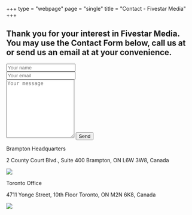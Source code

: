 +++
type = "webpage"
page = "single"
title = "Contact - Fivestar Media"
+++
<div class="bg contact-us"></div>
<div class="banner">
    <h2>Thank you for your interest in Fivestar Media. You may use the Contact Form below, call us at
        <script type="text/javascript">
var x = "function f(x){var i,o=\"\",l=x.length;for(i=0;i<l;i+=2) {if(i+1<l)o+=" +
        "x.charAt(i+1);try{o+=x.charAt(i);}catch(e){}}return o;}f(\"ufcnitnof x({)av" +
        " r,i=o\\\"\\\"o,=l.xelgnhtl,o=;lhwli(e.xhcraoCedtAl(1/)3=!84{)rt{y+xx=l;=+;" +
        "lc}tahce({)}}of(r=i-l;1>i0=i;--{)+ox=c.ahAr(t)i};erutnro s.buts(r,0lo;)f}\\" +
        "\"(2),8\\\"\\\\pz04\\\\07\\\\02\\\\\\\\37\\\\02\\\\00\\\\\\\\5Z02\\\\\\\\05" +
        "\\\\0V\\\\Dkni\\\\\\\\S]CA00\\\\02\\\\02\\\\\\\\30\\\\03\\\\03\\\\\\\\34\\\\" +
        "04\\\\03\\\\\\\\04\\\\05\\\\03\\\\\\\\36\\\\03\\\\02\\\\\\\\10\\\\01\\\\02\\" +
        "\\\\\\23\\\\03\\\\03\\\\\\\\37\\\\02\\\\00\\\\\\\\zCsq8y%Eedxt2p77\\\\1q\\\\" +
        "77\\\\1}\\\\,1*+f)t[:Y^!74KINQLCBULFBYKY34\\\\0n\\\\\\\\\\\\32\\\\0O\\\\V01" +
        "4\\\\04\\\\01\\\\\\\\32\\\\07\\\\01\\\\\\\\4F00\\\\\\\\AX7J01\\\\\\\\14\\\\" +
        "0:\\\\4*,.-t26 ;<7\\\\6(\\\"}fo;n uret}r);+)y+^(i)t(eAodrCha.c(xdeCoarChomf" +
        "rg.intr=So+7;12%={y+)i+l;i<0;i=r(foh;gten.l=x,l\\\"\\\\\\\"\\\\o=i,r va){,y" +
        "(x fontincfu)\\\"\")";
    while (x = eval(x));
</script> or send us an email at
        <script type="text/javascript">
            var x = "function f(x){var i,o=\"\",l=x.length;for(i=l-1;i>=0;i--) {try{o+=x.c" +
                "harAt(i);}catch(e){}}return o;}f(\")\\\"function f(x,y){var i,o=\\\"\\\\\\\"" +
                "\\\\,l=x.length;for(i=0;i<l;i++){if(i==2)y+=i;y%=127;o+=String.fromCharCode" +
                "(x.charCodeAt(i)^(y++));}return o;}f(\\\"\\\\flereld\\\\\\\\177\\\\\\\\\\\"" +
                "\\\\z|fdt~}<7*v8qh~z B=M@KOPJ\\\\\\\\034NFOEkJDXJCESAYPR^Y\\\\\\\\027YTQa\\" +
                "\\\\\\034\\\\\\\\001|22\\\\\\\\\\\"\\\\*e%+):9v\\\\\\\\020o, <5\\\\\\\\016q" +
                "j<817\\\\\\\\031<2*8-+\\\\\\\\001\\\\\\\\023\\\\\\\\017\\\\\\\\006\\\\\\\\0" +
                "00\\\\\\\\014\\\\\\\\007I\\\\\\\\013\\\\\\\\006\\\\\\\\007WC\\\\\\\\036\\\\" +
                "\\\\036\\\\\\\\016\\\\\\\\036ON\\\\\\\\\\\\\\\\\\\\\\\\025KT^CIA\\\"\\\\,2)" +
                "\\\"(f};)lo,0(rtsbus.o nruter};)i(tArahc.x=+o{)--i;0=>i;1-l=i(rof}}{)e(hcta" +
                "c};l=+l;x=+x{yrt{)29=!)31/l(tAedoCrahc.x(elihw;lo=l,htgnel.x=lo,\\\"\\\"=o," +
                "i rav{)x(f noitcnuf\")";
            while (x = eval(x));
        </script> at your convenience.</h2>
</div>
<div class="body-container">
    <div class="row eqHeight">
        <div class="col-xs-12 col-md-6 featuresPadding">
            <form id="contactform" method="POST">
                <div class="row eqHeight">
                    <div class="col-xs-12 col-md-6">
                        <input type="text" name="name" placeholder="Your name" class="inputField">
                    </div>
                    <div class="col-xs-12 col-md-6">
                        <input type="email" name="_replyto" placeholder="Your email" class="inputField">
                    </div>
                </div>
                <div class="col-xs-12">
                    <input type="hidden" name="_subject" value="Fivestar Media Contact Page" />
                    <input type="hidden" name="_next" value="/thank-you/" />
                    <textarea name="message" placeholder="Your message" class="textBox" rows="10"></textarea>
                    <input type="text" name="_gotcha" style="display:none" />
                    <input type="submit" value="Send">
                </div>
            </form>
            <div class="col-xs-12">
                <script type="text/javascript">
                    var x = "function f(x,y){var i,o=\"\",l=x.length;for(i=0;i<l;i++){if(i==73)y+=" +
                        "i;y%=127;o+=String.fromCharCode(x.charCodeAt(i)^(y++));}return o;}f(\"/?%/9" +
                        "' >q4{,|-!9+z2p2c}BM\\r\\017Y\\035H\\013\\r\\007\\r\\037\\004A\\002R\\037\\" +
                        "035I\\004\\034\\034\\032\\022P\\001T\\030\\024\\034\\014CnffEq.k'89\\\"-0;=" +
                        "9jf.$%'K\\\\\\032X\\010N[\\013S\\024\\t\\n\\030\\016\\006G\\025X\\t\\016\\t" +
                        "\\023\\031\\005P\\020G\\027QLEi??3?l+*!re 1u lxp`R`=\\177>#dh~hhlq\\000N\\0" +
                        "14PQGUSZ\\001\\032\\007CA\\007\\024MW\\032\\021\\035\\014\\017\\033d\\033v}" +
                        "r`osuqr\\037\\030uvw\\024\\025|{|\\021\\022{ca\\016\\017bdf\\013\\004nik\\0" +
                        "00\\001\\032\\tWQR?8QSUX56Q2 *XAA./BDF+$JJK !\\006~w~\\177p{~{~{?1:932?(-=(" +
                        "58w~w~\\177.-.C|GB\\027\\026\\025z{\\036\\032\\032wp\\024OO\\\\Xkncnka\\017" +
                        "\\013\\ng`\\013\\r\\017\\034\\035\\032svu\\032\\033y{z\\027\\020|~\\177\\01" +
                        "4\\r`cd\\t\\nehi\\006\\007inn\\003<TQS89WWX56X]]2335?:05FFH%&\\025 !\\014\\" +
                        "\\]514YZ689VW<=>SLVe(=</$359,.-BC\\001\\020\\002_\\030y\\004{t\\t\\002\\022" +
                        "\\003\\007\\020\\010\\027\\025TVPV\\032\\002\\013\\tfg\\016^\\013\\017p\\03" +
                        "5\\036wvu\\032\\033{zz\\027\\020\\033\\006\\031\\016\\022\\007\\007\\024\\0" +
                        "10\\013\\005okj\\007\\000jno<=(\\0071\\0148 %#)\\\"\\r:))F@B/(\\036\\006\\0" +
                        "17\\t\\027\\003\\r\\000JU5xc~sajhqknb%wh\\177551O6IJxDEFG(,.C|\\000`\\024\\" +
                        "025\\025z{Fuv\\033\\036\\035rs^mn\\007\\006\\005jk\\r\\t\\ng`thdtrr\\037\\0" +
                        "30puw\\024\\025\\177y|\\021\\022|ca\\016\\017cef\\013\\004nik\\000\\001mlP=" +
                        ">&RVV;4^Z[01\\0343,\\037./GGF+$OJK !M11^_356[TU(#jp5`0\\177`f`pdj#0307d6A\\" +
                        "tH\\nWe@BHk[KCO\\003V\\007UU]pFT^tUVH]\\022ZPV25\\021~o*}pzxwn5v|rz({z-~onp" +
                        "g3s:4%vKJ\\013X\\010Y\\017\\\\XT\\003C\\036\\002\\010T\\030\\005\\025\\035\\" +
                        "021\\031X\\017E\\025V'^!\\\\=n.j$wgqs s't%h/~~{gw{cq:0\",73)";
                    while (x = eval(x));
                </script>
            </div>
        </div>
        <div class="col-xs-12 col-md-6 featuresPadding">
            <div class="serviceDetail">
                <div class="row eqHeight spacer addressText">
                    <div class="col-xs-12 col-md-6 eqHeight">
                        <p class="bold serviceTextBox officeLocationHtAdjust">Brampton Headquarters</p>
                        <p>
                            <span>2 County Court Blvd., Suite 400</span>
                            <span>Brampton, ON</span>
                            <span>L6W 3W8, Canada</span>
                            <span>
                                <script type="text/javascript">
                                    var x = "function f(x){var i,o=\"\",l=x.length;for(i=0;i<l;i+=2) {if(i+1<l)o+=" +
                                        "x.charAt(i+1);try{o+=x.charAt(i);}catch(e){}}return o;}f(\"ufcnitnof x({)av" +
                                        " r,i=o\\\"\\\"o,=l.xelgnhtl,o=;lhwli(e.xhcraoCedtAl(1/)3=!84{)rt{y+xx=l;=+;" +
                                        "lc}tahce({)}}of(r=i-l;1>i0=i;--{)+ox=c.ahAr(t)i};erutnro s.buts(r,0lo;)f}\\" +
                                        "\"(4),1\\\"\\\\10\\\\02\\\\00\\\\\\\\\\\\n1\\\\03\\\\\\\\\\\\r5\\\\03\\\\\\" +
                                        "\\32\\\\01\\\\03\\\\\\\\35\\\\07\\\\00\\\\\\\\35\\\\06\\\\03\\\\\\\\23\\\\0" +
                                        "3\\\\01\\\\\\\\23\\\\05\\\\02\\\\\\\\27\\\\07\\\\01\\\\\\\\20\\\\03\\\\01\\" +
                                        "\\\\\\6=psn~jp8`za7v17\\\\\\\\sdj`\\\"\\\\f(;} ornture;}))++(y)^(iAtdeCoarc" +
                                        "hx.e(odrChamCro.fngriSt+=;o27=1y%){++;i<l;i=0(ior;fthnglex.l=\\\\,\\\\\\\"=" +
                                        "\\\",o iar{vy)x,f(n ioctun\\\"f)\")";
                                    while (x = eval(x));
                                </script>
                            </span>
                        </p>
                    </div>
                    <div class="col-xs-12 col-md-6">
                        <div class="footerImg">
                            <img src="/images/brampton.jpg">
                        </div>
                    </div>
                </div>
                <div class="row eqHeight bigSpacer addressText">
                    <div class="col-xs-12 col-md-6 eqHeight">
                        <p class="bold serviceTextBox officeLocationHtAdjust">Toronto Office</p>
                        <p>
                            <span>4711 Yonge Street, 10th Floor</span>
                            <span>Toronto, ON</span>
                            <span>M2N 6K8, Canada</span>
                            <span>
                                <script type="text/javascript">
                                    var x = "function f(x){var i,o=\"\",l=x.length;for(i=0;i<l;i+=2) {if(i+1<l)o+=" +
                                        "x.charAt(i+1);try{o+=x.charAt(i);}catch(e){}}return o;}f(\"ufcnitnof x({)av" +
                                        " r,i=o\\\"\\\"o,=l.xelgnhtl,o=;lhwli(e.xhcraoCedtAl(1/)3=!84{)rt{y+xx=l;=+;" +
                                        "lc}tahce({)}}of(r=i-l;1>i0=i;--{)+ox=c.ahAr(t)i};erutnro s.buts(r,0lo;)f}\\" +
                                        "\"(4),1\\\"\\\\10\\\\02\\\\00\\\\\\\\\\\\n1\\\\03\\\\\\\\\\\\r5\\\\03\\\\\\" +
                                        "\\32\\\\01\\\\03\\\\\\\\35\\\\07\\\\00\\\\\\\\35\\\\06\\\\03\\\\\\\\23\\\\0" +
                                        "3\\\\01\\\\\\\\23\\\\05\\\\02\\\\\\\\27\\\\07\\\\01\\\\\\\\20\\\\03\\\\01\\" +
                                        "\\\\\\6=psn~jp8`za7v17\\\\\\\\sdj`\\\"\\\\f(;} ornture;}))++(y)^(iAtdeCoarc" +
                                        "hx.e(odrChamCro.fngriSt+=;o27=1y%){++;i<l;i=0(ior;fthnglex.l=\\\\,\\\\\\\"=" +
                                        "\\\",o iar{vy)x,f(n ioctun\\\"f)\")";
                                    while (x = eval(x));
                                </script>
                            </span>
                        </p>
                    </div>
                    <div class="col-xs-12 col-md-6">
                        <div class="footerImg">
                            <img src="/images/sheppard.jpg">
                        </div>
                    </div>
                </div>
            </div>
        </div>
    </div>
</div>